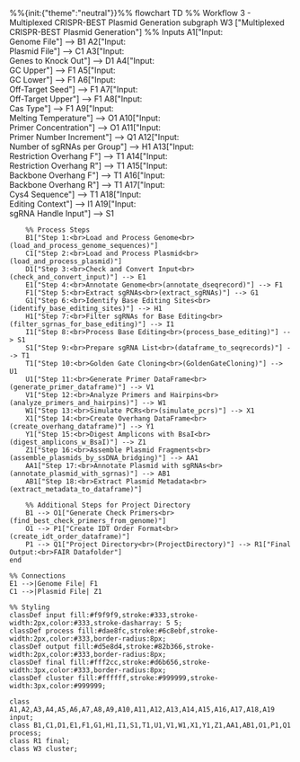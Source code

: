 %%{init:{"theme":"neutral"}}%%
flowchart TD
%% Workflow 3 - Multiplexed CRISPR-BEST Plasmid Generation
subgraph W3 ["Multiplexed CRISPR-BEST Plasmid Generation"]
%% Inputs
A1["Input:<br>Genome File"] --> B1
A2["Input:<br>Plasmid File"] --> C1
A3["Input:<br>Genes to Knock Out"] --> D1
A4["Input:<br>GC Upper"] --> F1
A5["Input:<br>GC Lower"] --> F1
A6["Input:<br>Off-Target Seed"] --> F1
A7["Input:<br>Off-Target Upper"] --> F1
A8["Input:<br>Cas Type"] --> F1
A9["Input:<br>Melting Temperature"] --> O1
A10["Input:<br>Primer Concentration"] --> O1
A11["Input:<br>Primer Number Increment"] --> Q1
A12["Input:<br>Number of sgRNAs per Group"] --> H1
A13["Input:<br>Restriction Overhang F"] --> T1
A14["Input:<br>Restriction Overhang R"] --> T1
A15["Input:<br>Backbone Overhang F"] --> T1
A16["Input:<br>Backbone Overhang R"] --> T1
A17["Input:<br>Cys4 Sequence"] --> T1
A18["Input:<br>Editing Context"] --> I1
A19["Input:<br>sgRNA Handle Input"] --> S1

        %% Process Steps
        B1["Step 1:<br>Load and Process Genome<br>(load_and_process_genome_sequences)"]
        C1["Step 2:<br>Load and Process Plasmid<br>(load_and_process_plasmid)"]
        D1["Step 3:<br>Check and Convert Input<br>(check_and_convert_input)"] --> E1
        E1["Step 4:<br>Annotate Genome<br>(annotate_dseqrecord)"] --> F1
        F1["Step 5:<br>Extract sgRNAs<br>(extract_sgRNAs)"] --> G1
        G1["Step 6:<br>Identify Base Editing Sites<br>(identify_base_editing_sites)"] --> H1
        H1["Step 7:<br>Filter sgRNAs for Base Editing<br>(filter_sgrnas_for_base_editing)"] --> I1
        I1["Step 8:<br>Process Base Editing<br>(process_base_editing)"] --> S1
        S1["Step 9:<br>Prepare sgRNA List<br>(dataframe_to_seqrecords)"] --> T1
        T1["Step 10:<br>Golden Gate Cloning<br>(GoldenGateCloning)"] --> U1
        U1["Step 11:<br>Generate Primer DataFrame<br>(generate_primer_dataframe)"] --> V1
        V1["Step 12:<br>Analyze Primers and Hairpins<br>(analyze_primers_and_hairpins)"] --> W1
        W1["Step 13:<br>Simulate PCRs<br>(simulate_pcrs)"] --> X1
        X1["Step 14:<br>Create Overhang DataFrame<br>(create_overhang_dataframe)"] --> Y1
        Y1["Step 15:<br>Digest Amplicons with BsaI<br>(digest_amplicons_w_BsaI)"] --> Z1
        Z1["Step 16:<br>Assemble Plasmid Fragments<br>(assemble_plasmids_by_ssDNA_bridging)"] --> AA1
        AA1["Step 17:<br>Annotate Plasmid with sgRNAs<br>(annotate_plasmid_with_sgrnas)"] --> AB1
        AB1["Step 18:<br>Extract Plasmid Metadata<br>(extract_metadata_to_dataframe)"]

        %% Additional Steps for Project Directory
        B1 --> O1["Generate Check Primers<br>(find_best_check_primers_from_genome)"]
        O1 --> P1["Create IDT Order Format<br>(create_idt_order_dataframe)"]
        P1 --> Q1["Project Directory<br>(ProjectDirectory)"] --> R1["Final Output:<br>FAIR Datafolder"]
    end

    %% Connections
    E1 -->|Genome File| F1
    C1 -->|Plasmid File| Z1

    %% Styling
    classDef input fill:#f9f9f9,stroke:#333,stroke-width:2px,color:#333,stroke-dasharray: 5 5;
    classDef process fill:#dae8fc,stroke:#6c8ebf,stroke-width:2px,color:#333,border-radius:8px;
    classDef output fill:#d5e8d4,stroke:#82b366,stroke-width:2px,color:#333,border-radius:8px;
    classDef final fill:#fff2cc,stroke:#d6b656,stroke-width:3px,color:#333,border-radius:8px;
    classDef cluster fill:#ffffff,stroke:#999999,stroke-width:3px,color:#999999;

    class A1,A2,A3,A4,A5,A6,A7,A8,A9,A10,A11,A12,A13,A14,A15,A16,A17,A18,A19 input;
    class B1,C1,D1,E1,F1,G1,H1,I1,S1,T1,U1,V1,W1,X1,Y1,Z1,AA1,AB1,O1,P1,Q1 process;
    class R1 final;
    class W3 cluster;
